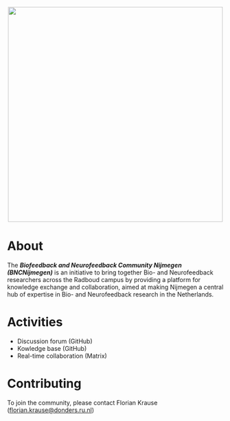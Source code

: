 <p align="center">
  <img src="https://github.com/bncnijmegen/.github/assets/2971539/323b2599-c3d1-4627-9345-32777b5b5ac2" width="500" />
</p>

# About
The _**Biofeedback and Neurofeedback Community Nijmegen (BNCNijmegen)**_ is an initiative to bring together Bio- and Neurofeedback researchers across the Radboud campus by providing a platform for knowledge exchange and collaboration, aimed at making Nijmegen a central hub of expertise in Bio- and Neurofeedback research in the Netherlands.

# Activities
* Discussion forum (GitHub)
* Kowledge base (GitHub)
* Real-time collaboration (Matrix)
  
# Contributing
To join the community, please contact Florian Krause (florian.krause@donders.ru.nl)
